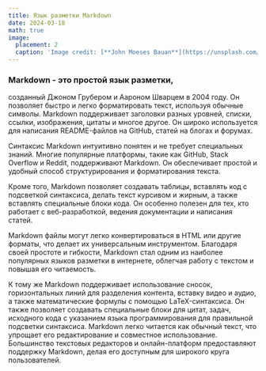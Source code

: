 ```yaml
---
title: Язык разметки Markdown
date: 2024-03-18
math: true
image:
  placement: 2
  caption: 'Image credit: [**John Moeses Bauan**](https://unsplash.com/photos/OGZtQF8iC0g)'
---
```


### Markdown - это простой язык разметки,
созданный Джоном Грубером и Аароном Шварцем в 2004 году. Он позволяет быстро и легко форматировать текст, используя обычные символы. Markdown поддерживает заголовки разных уровней, списки, ссылки, изображения, цитаты и многое другое. Он широко используется для написания README-файлов на GitHub, статей на блогах и форумах. 

Синтаксис Markdown интуитивно понятен и не требует специальных знаний. Многие популярные платформы, такие как GitHub, Stack Overflow и Reddit, поддерживают Markdown. Он обеспечивает простой и удобный способ структурирования и форматирования текста.

Кроме того, Markdown позволяет создавать таблицы, вставлять код с подсветкой синтаксиса, делать текст курсивом и жирным, а также вставлять специальные блоки кода. Он особенно полезен для тех, кто работает с веб-разработкой, ведения документации и написания статей. 

Markdown файлы могут легко конвертироваться в HTML или другие форматы, что делает их универсальным инструментом. Благодаря своей простоте и гибкости, Markdown стал одним из наиболее популярных языков разметки в интернете, облегчая работу с текстом и повышая его читаемость.

К тому же Markdown поддерживает использование сносок, горизонтальных линий для разделения контента, вставку видео и аудио, а также математические формулы с помощью LaTeX-синтаксиса. Он также позволяет создавать специальные блоки для цитат, задач, исходного кода с указанием языка программирования для правильной подсветки синтаксиса. Markdown легко читается как обычный текст, что упрощает его редактирование и совместное использование. Большинство текстовых редакторов и онлайн-платформ предоставляют поддержку Markdown, делая его доступным для широкого круга пользователей.
